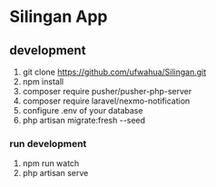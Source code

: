 # Silingan App

## development

1. git clone https://github.com/ufwahua/Silingan.git
2. npm install
3. composer require pusher/pusher-php-server
4. composer require laravel/nexmo-notification
5. configure .env of your database
6. php artisan migrate:fresh --seed

### run development

1. npm run watch
2. php artisan serve
